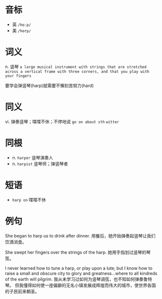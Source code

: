 # 音标

- 英 `/hɑːp/`
- 美 `/hɑrp/`

# 词义

n. 竖琴
`a large musical instrument with strings that are stretched across a vertical frame with three corners, and that you play with your fingers`



要学会弹竖琴(harp)就需要不懈刻苦努力(hard)

# 同义

vi. 弹奏竖琴；喋喋不休；不停地说
`go on about sth` `witter`

# 同根

- n. `harper` 竖琴演奏人
- n. `harpist` 竖琴师；弹竖琴者

# 短语

- `harp on` 喋喋不休

# 例句

She began to harp us to drink after dinner.
用餐后，她开始弹奏起竖琴让我们饮酒消食。

She swept her fingers over the strings of the harp.
她用手指划过竖琴的琴弦。

I never learned how to tune a harp, or play upon a lute; but I know how to raise a small and obscure city to glory and greatness...where to all kindreds of the earth will pilgrim.
我从未学习过如何为竖琴调弦，也不知如何弹奏鲁特琴。 但我懂得如何使一座偏僻的无名小镇发展成辉煌而伟大的城市，使世界各国的子民前来朝圣。


